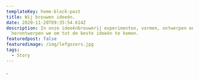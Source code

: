 ```yaml
---
templateKey: home-block-post
title: Wij brouwen ideeën.
date: 2020-11-20T09:35:54.614Z
description: In onze ideeënbrouwerij experimenten, vormen, ontwerpen en
  herontwerpen we om tot de beste ideeën te komen.
featuredpost: false
featuredimage: /img/lefgozers.jpg
tags:
  - Story
---
```

.